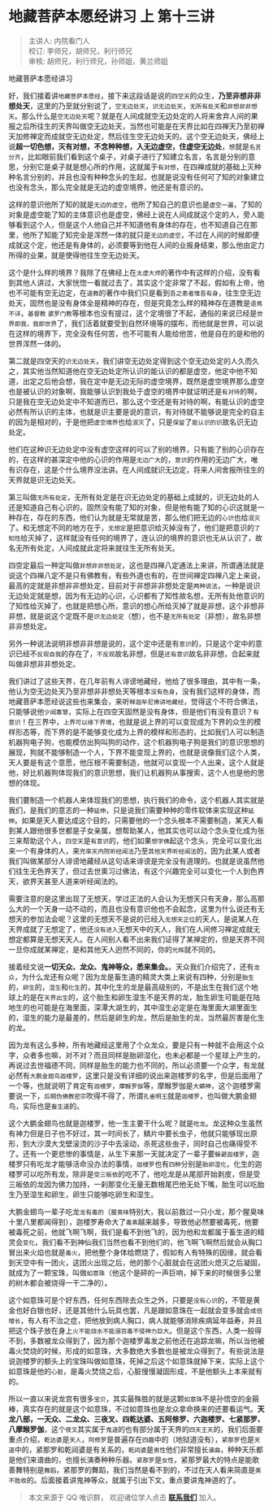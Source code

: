 # 地藏菩萨本愿经讲习 上 第十三讲

> 主讲人: 内院看门人 <br />
> 校订: 李师兄，胡师兄，利行师兄 <br />
> 审核: 胡师兄，利行师兄，孙师姐，黄兰师姐 <br />

地藏菩萨本愿经讲习

好，我们接着讲`地藏菩萨本愿经`，接下来这段话是说的`四空天`的众生，**乃至非想非非想处天**，这里的乃至就分别说了，`空无边处天`，`识无边处天`，`无所有处天`和`非想非非想天`。那么什么是`空无边处天`呢？就是在人间成就空无边处定的人将来舍弃人间的果报之后所往生的天界叫做空无边处天，当然也可能是在天界比如在四禅天乃至初禅天加修禅定而成就空无边处定，然后往生空无边处天的。这个空无边处天，佛经上说**超一切色想，灭有对想，不念种种想，入无边虚空，住虚空无边处**，`想`就是`名言分齐`，比如眼前我们看到这个桌子，对桌子进行了知建立名言，名言是分别的意思，分别它是桌子就是想心所的作用，这就属于`有对想`，在四禅成就的基础上灭种种名言分别的，并且也没有种种念头的生起，也就是说没有任何可了知的对象建立也没有念头，那么完全就是无边的虚空境界，他还是有意识的。

这样的意识他所了知的就是`无边的虚空`，他所了知自己的意识也是`虚空一遍`，了知的对象是虚空能了知的主体意识也是虚空，佛经上说在人间成就这个定的人，旁人能够看到这个人，但是这个人他自己并不知道他有身体的存在，也不知道自己在那里，他所了知能了知完全是浑然一体的就只是`无边的虚空`，不过在人间的时候即便成就这个定，他还是有身体的，必须要等到他在人间的业报身结束，那么他由定力所得的业果，就是使得他往生空无边处天。

这个是什么样的境界？我除了在佛经上在`太虚大师`的著作中有这样的介绍，没有看到其他人讲过，大家恍惚一看就过去了，其实这个定非常了不起，假如有上帝，他也不可能有空无边定，在`道教`的著作中我们只是看到`吾之患者惟吾有身`，往生空无边处天，固然也是没有身体全是精神的存在，但是究竟怎么样的精神存在道教是`语焉不详`，`基督教` `婆罗门教`等根本也没有提过，这个定境很了不起，通俗的来说已经是`世界即我，我即世界`了，我们活着就要受到自然环境等的摆布，而他就是世界，可以说在这样的境界下，完全没有任何苦，也不可能有人能给他苦，他是自在的是和他的世界浑然一体的。

第二就是四空天的`识无边处天`，我们讲空无边处定得到这个空无边处定的人久而久之，其实他当然知道他在空无边处定所认识的能认识的都是虚空，他定中他不知道，出定之后他会想，我在定中是无边无际的虚空境界，既然是虚空境界那么虚空也是被认识的对象啊，我能够认识到我处于虚空的境界中就证明还是`有对待`的啊，只是我在空无边处定中不知道而已，那么这个空还是有对待的啊，有能认识的虚空必然有所认识的主体，也就是识主要是说的意识，有对待就不能够说是完全的自主的因为是相对的，于是他把`虚空境界`也给`泯灭`了，只是`保留`了`能认识的识`故名识无边处定。

他们在这种识无边处定中没有虚空这样的可以了别的境界，只有能了别的心识存在的，在这样的甚深定中他的心识的作用是`无边广大`的，`意识`的作用的无边广大，唯有识存在，这是个什么境界没法讲。在人间成就识无边定，将来人间舍报所往生的天界就是识无边处天。

第三叫做`无所有处定`，无所有处定是在识无边处定的基础上成就的，识无边处的人还是知道自己有心识的，固然没有能了知的对象，但是他有能了知的心识这就是一种存在，存在的东西，他们认为就是无常就是苦，那么他们把无边的`心识`也给`泯灭`了。和无想定不同的地方在于，`无想定`是把意识给灭掉没有了，他们是把意识的`了知性`给灭掉了，这样就没有任何的境界了，连认识的境界的意识也无从认识了，故名无所有处定，人间成就此定将来就往生无所有处天。

四空定最后一种定叫做`非想非非想处定`，这也是四禅八定通法上来讲，所谓通法就是说这个四禅八定不是只有佛教有，有些外道也有的，在世间禅定四禅八定上来说，最高的定就是非想非非想处定，目前对于非想非非想处定是`两种说法`，一种是说识无边处定就是想，因为有无边的心识，心识都有了知性故名想，无所有处他意识的了知性给灭掉了，也就是把想心所，意识的想心所给灭掉了就是非想，这个非想非非想，就是说这个定既不是`识无边处定`（想），也不是`无所有处定`（非想），故名非想非非想处定。

另外一种说法说明非想非非想是说的，这个定中还是有`意识`的，只是这个定中的意识已经不`反观自我`的存在了，`不反观`故名非想，但是`还有意识`故名非非想，合起来就叫做非想非非想处定。

我们讲过了这些天界，在几年前有人诽谤地藏经，他给了很多理由，其中有一条，他认为空无边处天乃至非想非非想处天等根本`没有色身`，没有我们这样的身体，而地藏菩萨本愿经说这些也来集会，来听`释迦牟尼佛讲地藏经`，觉得这个不符合佛法，只能够说他`少闻寡慧`，实际上在四空天固然是没有身体，但是他们有没有意识？`有意识`！在三界中，`上界可以缘下界境`，也就是说上界的可以变现成为下界的众生的模样形态等，而下界的是不能够变化成为上界的模样和形态的，比如我们人可以制造机器狗电子狗，也能模仿出狗叫狗的动作，这个机器狗电子狗是我们的意识思想的展现，狗就不能够制造一个人，下界不能变现上界的，也就是说像我们这个人类，天人要是有这个意愿，他压根不需要制造，他就可以变现一个人出来，这个人就是他，好比机器狗体现我们的意识思想，我们让机器狗从事搜索，这个人也是他的思想的体现。

我们要制造一个机器人来体现我们的思想，执行我们的命令，这个机器人其实就是我们，是我们的意志的一种`延伸`，只是说我们需要种种的零件软体来实现这种`延伸`。如果是天人要达成这个目的，只需要他的一个念头根本不需要制造，某天人看到某人跟他很多世都是子女亲属，想帮助某人，他其实也可以动个念头变化成为张三来帮助这个人，`四空天`是`有意识`的，他们如果`想学佛`起这个念头，完全可以变化出来一个有身体的人，来`兜率天内院听经闻法`乃至`其他天界听经闻法`的，因为此某人或者我们叫做某部分人诽谤地藏经从这句话来诽谤是完全没有道理的。也就是说虽然他们往生无色界天了，但过去世熏习过佛法，有这个兴趣完全可以变化一个人到色界天，欲界天甚至人道来听经闻法的。

需要注意的是这里出现了无想天，学过正法的人会认为无想天只有天身，那么高那么大的一个天身一动不动的，而且也没有意识他也不会起念，这里为什么说还有无想天的参加法会呢？这里的无想天不是说的已经入`无想天正位`的天人，是说某人在天界成就了无想定了，他还`没有进入`无想天中的天人，我们在人间修习禅定成就无想定都算是无想天天人。在人间别人看不出来我们证得了某禅定的，但是天界不同一旦你成就某禅定，是和其他天人迥然不同的，你的`光辉`就不同的。

接着经文说**一切天众、龙众、鬼神等众，悉来集会。**。天众我们介绍完了，还有`龙众`，为什么龙还有众呢？因为龙是畜生道的精灵大类上来说有四种，分别是`胎生`的，`卵生`的，`湿生`和`化生`的，其中化生的龙是最高级别的，不是出生在我们这个地球上的是在`天界出生`的，这个胎生和卵生湿生不是天界的龙，胎生卵生可能是在陆地生的也可能是在海里面，深潭大湖生的，其中湿生必定是在海里面大湖里面生的，湿生的能力是最差的，然后是卵生的龙，然后是胎生的龙，当然最厉害是化生的龙。

因为龙有这么多种，所有地藏经这里用了个众龙众，要是只有一种就不会用这个众字，众者多也嘛，对不对？而且同样是胎卵湿化，也未必都是一个星球上产生的，再说过去世福德不同，同样是胎生的能力也不同的，所以必须要一个众字，有龙就必然有`大鹏金翅鸟迦楼罗`，这里只是没有详细的说出来迦楼罗的名字，但是后面用了一个等，也就说明了肯定有`迦楼罗`，`摩睺罗伽`等，摩睺罗伽是`大蟒神`，这个迦楼罗需要说一下，`后期伪佛教密宗`吹得不得了，所谓`孔雀明王`就是`迦楼罗`，也叫做大鹏金翅鸟，实际也是`畜生道`的。

这个大鹏金翅鸟也就是迦楼罗，他一生主要干什么呢？就是`吃龙`。龙这种众生虽然有神力但是日子也不好过，其一时间长了，鳞片中要长虫子，他就只能够现出原形，到大沙漠大戈壁滚烫的沙子中去滚动，杀死这些虫子，同时自己也痛得受不了。还有一个更悲惨的事情是，从生下来那一天就决定了一辈子要`躲避迦楼罗`，迦楼罗只有吃龙才能够活命没办法的事情，`迦楼罗`也有`四种`分别是`胎卵湿化`，化生的迦楼罗可以吃所有龙，除非是`受三皈依`的吃不了，他吃龙是从尾部开始剥皮，但是受三皈依的龙因为佛力加持，一刹那变化无量无数根尾巴他无处下嘴，胎生可以吃胎生乃至湿生和卵生，卵生只能够吃卵生和湿生。

大鹏金翅鸟一辈子吃龙`龙有毒的`（`腥臭味`特别大，我以前救过一只小龙，那个腥臭味十里八里都闻得到），迦楼罗寿命大了`毒素`越来越多，导致他必然要被毒死，他要被毒死之前，他就飞啊飞啊，我们是看不到他飞的，因为他和龙都属于畜生道的精灵会`变化`，我们看不到神仙我们当然也看不到他们的，他飞啊飞啊然后就会从胸口冒出来火焰也就是`毒火`，把他整个身体给燃烧了，假如有人有特殊的因缘，就会看到天空中有一团火，这团火出现之后，他的那个心脏就会在这团火熄灭之后凝固，就成为了一颗宝珠，叫做`如意珠`（他这个是砰的一声巨响，掉下来的时候很多公里的树木都会被烧得一干二净的）。

这个如意珠可是个好东西，任何东西除去众生之外，只要是`没有心识`的，不管是黄金也好白银也好，还是其他什么玩具也罢，凡是跟如意珠在一起就会变多就会`成倍增长`，有人有不治之症，把他放到病人胸口，病人就能够消除疾病延年益寿，并且把这个珠子放在身上`火不能烧水不能溺百毒不侵神力巨大`。但是这个东西，人类一般得不到，多数被龙众得到了，因为那个迦楼罗毒发之前他还在追踪龙嘛，所以当他被毒火焚烧的时候，形成的如意珠，大多数绝大多数也是被龙众得到了。有些说法是说迦楼罗的额头上的宝珠叫做如意珠，死掉之后这个如意珠就掉下来，实际上这个如意珠是他的`心脏`，是毒火焚烧之后，心脏慢慢凝固形成，不是他额头上本来就有的。

所以一直以来说龙宫有很多`宝贝`，其实最殊胜的就是这颗`如意珠`不是孙悟空的金箍棒，真实存在的就是这个如意珠，不过如意珠也是龙众拿命换来的还要看运气。**天龙八部，一天众、二龙众、三夜叉、四乾达婆、五阿修罗、六迦楼罗、七紧那罗、八摩睺罗伽**，这个`夜叉`其实属于`鬼道`的也有部分属于天界的`四天王天`的，我们后面要重点介绍，`乾达婆`是`天人`，`阿修罗`是普遍存在`四趣`中的（地狱道没有），`紧那罗`也是`天道`中的，紧那罗和乾闼婆是有关系的，`乾闼婆`是`男性`他们非常擅长`谱曲`，种种天乐都是他们来谱曲的，也擅长演奏种种乐器。`紧那罗`是`女性`，紧那罗最大的特点是能歌善舞特别是`舞蹈`，紧那罗的舞蹈，我们当然是看不到的，不过在天人看来简直是`美不胜收`的。后面接着讲鬼神等众，就属于引出下文，重点要讲鬼神道的了。

> 本文来源于 QQ 唯识群， 欢迎诸位学人点击 **[联系我们](https://mp.weixin.qq.com/s/lZCfWjmLjgNR165Tx4_bCQ)** 加入。
